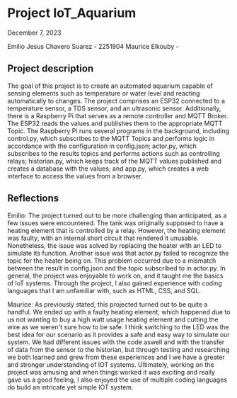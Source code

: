 # Project IoT_Aquarium
December 7, 2023 

Emilio Jesus Chavero Suarez - 2251904
Maurice Elkouby - 

## Project description
The goal of this project is to create an automated aquarium capable of sensing elements such as temperature or water level and reacting automatically to changes. The project comprises an ESP32 connected to a temperature sensor, a TDS sensor, and an ultrasonic sensor. Additionally, there is a Raspberry Pi that serves as a remote controller and MQTT Broker.
The ESP32 reads the values and publishes them to the appropriate MQTT Topic. The Raspberry Pi runs several programs in the background, including control.py, which subscribes to the MQTT Topics and performs logic in accordance with the configuration in config.json; actor.py, which subscribes to the results topics and performs actions such as controlling relays; historian.py, which keeps track of the MQTT values published and creates a database with the values; and app.py, which creates a web interface to access the values from a browser.

## Reflections
Emilio: 
The project turned out to be more challenging than anticipated, as a few issues were encountered. The tank was originally supposed to have a heating element that is controlled by a relay. However, the heating element was faulty, with an internal short circuit that rendered it unusable. Nonetheless, the issue was solved by replacing the heater with an LED to simulate its function.
Another issue was that actor.py failed to recognize the topic for the heater being on. This problem occurred due to a mismatch between the result in config.json and the topic subscribed to in actor.py.
In general, the project was enjoyable to work on, and it taught me the basics of IoT systems. Through the project, I also gained experience with coding languages that I am unfamiliar with, such as HTML, CSS, and SQL.


Maurice: 
As previously stated, this projected turned out to be quite a handful. We ended up with a faulty heating element, which happened due to us not wanting to buy a high watt usage heating element and cutting the wire as we weren't sure how to be safe. I think switching to the LED was the best idea for our scenario as it provides a safe and easy way to simulate our system. We had different issues with the code aswell and with the transfer of data from the sensor to the historian, but through testing and researching we both learned and grew from these experiences and I we have a greater and stronger understanding of IOT systems. Ultimately, working on the project was amusing and when things worked it was exciting and really gave us a good feeling, I also enjoyed the use of multiple coding languages do build an intricate yet simple IOT system.   
